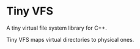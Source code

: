 # Tiny VFS

A tiny virtual file system library for C++.

Tiny VFS maps virtual directories to physical ones.